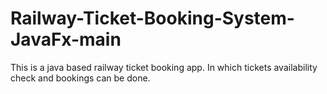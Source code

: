 # Railway-Ticket-Booking-System-JavaFx-main
This is a java based railway ticket booking app. In which tickets availability check and bookings can be done.
